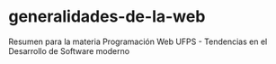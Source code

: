 # generalidades-de-la-web
Resumen para la materia Programación Web UFPS - Tendencias en el Desarrollo de Software moderno
